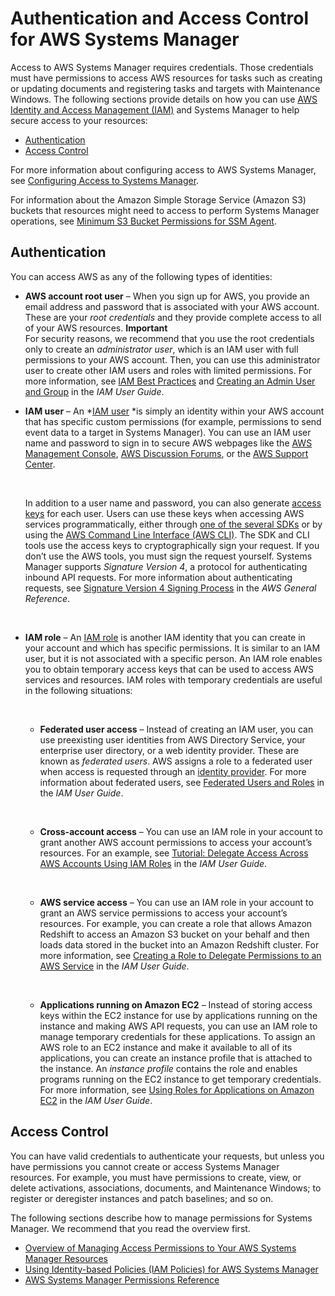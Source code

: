 # Authentication and Access Control for AWS Systems Manager<a name="auth-and-access-control"></a>

Access to AWS Systems Manager requires credentials\. Those credentials must have permissions to access AWS resources for tasks such as creating or updating documents and registering tasks and targets with Maintenance Windows\. The following sections provide details on how you can use [AWS Identity and Access Management \(IAM\)](http://docs.aws.amazon.com/IAM/latest/UserGuide/introduction.html) and Systems Manager to help secure access to your resources:
+  [Authentication](#authentication) 
+  [Access Control](#access-control) 

For more information about configuring access to AWS Systems Manager, see [Configuring Access to Systems Manager](systems-manager-access.md)\.

For information about the Amazon Simple Storage Service \(Amazon S3\) buckets that resources might need to access to perform Systems Manager operations, see [Minimum S3 Bucket Permissions for SSM Agent](ssm-agent-minimum-s3-permissions.md)\. 

## Authentication<a name="authentication"></a>

You can access AWS as any of the following types of identities:
+ **AWS account root user** – When you sign up for AWS, you provide an email address and password that is associated with your AWS account\. These are your *root credentials* and they provide complete access to all of your AWS resources\.
**Important**  
For security reasons, we recommend that you use the root credentials only to create an *administrator user*, which is an IAM user with full permissions to your AWS account\. Then, you can use this administrator user to create other IAM users and roles with limited permissions\. For more information, see [IAM Best Practices](http://docs.aws.amazon.com/IAM/latest/UserGuide/best-practices.html#create-iam-users) and [Creating an Admin User and Group](http://docs.aws.amazon.com/IAM/latest/UserGuide/getting-started_create-admin-group.html) in the *IAM User Guide*\.
+ **IAM user** – An *[IAM user](http://docs.aws.amazon.com/IAM/latest/UserGuide/id_users.html) *is simply an identity within your AWS account that has specific custom permissions \(for example, permissions to send event data to a target in Systems Manager\)\. You can use an IAM user name and password to sign in to secure AWS webpages like the [AWS Management Console](https://console.aws.amazon.com/), [AWS Discussion Forums](https://forums.aws.amazon.com/), or the [AWS Support Center](https://console.aws.amazon.com/support/home#/)\.

   

  In addition to a user name and password, you can also generate [access keys](http://docs.aws.amazon.com/IAM/latest/UserGuide/id_credentials_access-keys.html) for each user\. Users can use these keys when accessing AWS services programmatically, either through [one of the several SDKs](https://aws.amazon.com/tools/) or by using the [AWS Command Line Interface \(AWS CLI\)](https://aws.amazon.com/cli/)\. The SDK and CLI tools use the access keys to cryptographically sign your request\. If you don’t use the AWS tools, you must sign the request yourself\. Systems Manager supports *Signature Version 4*, a protocol for authenticating inbound API requests\. For more information about authenticating requests, see [Signature Version 4 Signing Process](http://docs.aws.amazon.com/general/latest/gr/signature-version-4.html) in the *AWS General Reference*\.

   
+ **IAM role** – An [IAM role](http://docs.aws.amazon.com/IAM/latest/UserGuide/id_roles.html) is another IAM identity that you can create in your account and which has specific permissions\. It is similar to an IAM user, but it is not associated with a specific person\. An IAM role enables you to obtain temporary access keys that can be used to access AWS services and resources\. IAM roles with temporary credentials are useful in the following situations:

   
  + **Federated user access** – Instead of creating an IAM user, you can use preexisting user identities from AWS Directory Service, your enterprise user directory, or a web identity provider\. These are known as *federated users*\. AWS assigns a role to a federated user when access is requested through an [identity provider](http://docs.aws.amazon.com/IAM/latest/UserGuide/id_roles_providers.html)\. For more information about federated users, see [Federated Users and Roles](http://docs.aws.amazon.com/IAM/latest/UserGuide/introduction_access-management.html#intro-access-roles) in the *IAM User Guide*\.

     
  + **Cross\-account access** – You can use an IAM role in your account to grant another AWS account permissions to access your account’s resources\. For an example, see [Tutorial: Delegate Access Across AWS Accounts Using IAM Roles](http://docs.aws.amazon.com/IAM/latest/UserGuide/tutorial_cross-account-with-roles.html) in the *IAM User Guide*\.

     
  + **AWS service access** – You can use an IAM role in your account to grant an AWS service permissions to access your account’s resources\. For example, you can create a role that allows Amazon Redshift to access an Amazon S3 bucket on your behalf and then loads data stored in the bucket into an Amazon Redshift cluster\. For more information, see [Creating a Role to Delegate Permissions to an AWS Service](http://docs.aws.amazon.com/IAM/latest/UserGuide/id_roles_create_for-service.html) in the *IAM User Guide*\.

      
  + **Applications running on Amazon EC2** – Instead of storing access keys within the EC2 instance for use by applications running on the instance and making AWS API requests, you can use an IAM role to manage temporary credentials for these applications\. To assign an AWS role to an EC2 instance and make it available to all of its applications, you can create an instance profile that is attached to the instance\. An *instance profile* contains the role and enables programs running on the EC2 instance to get temporary credentials\. For more information, see [Using Roles for Applications on Amazon EC2](http://docs.aws.amazon.com/IAM/latest/UserGuide/id_roles_use_switch-role-ec2.html) in the *IAM User Guide*\.

## Access Control<a name="access-control"></a>

You can have valid credentials to authenticate your requests, but unless you have permissions you cannot create or access Systems Manager resources\. For example, you must have permissions to create, view, or delete activations, associations, documents, and Maintenance Windows; to register or deregister instances and patch baselines; and so on\.

The following sections describe how to manage permissions for Systems Manager\. We recommend that you read the overview first\.
+  [Overview of Managing Access Permissions to Your AWS Systems Manager Resources](auth-and-access-control-iam-access-control-identity-based.md) 
+  [Using Identity\-based Policies \(IAM Policies\) for AWS Systems Manager](auth-and-access-control-iam-identity-based-access-control.md) 
+  [AWS Systems Manager Permissions Reference](auth-and-access-control-permissions-reference.md) 